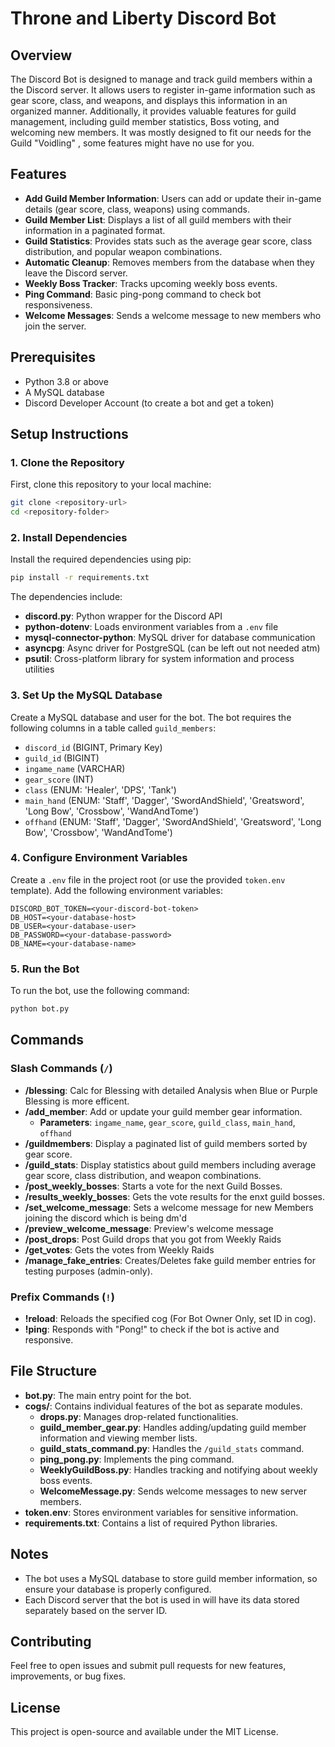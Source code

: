 # Throne and Liberty Discord Bot

## Overview

The Discord Bot is designed to manage and track guild members within a the Discord server. It allows users to register in-game information such as gear score, class, and weapons, and displays this information in an organized manner. Additionally, it provides valuable features for guild management, including guild member statistics, Boss voting, and welcoming new members.
It was mostly designed to fit our needs for the Guild "Voidling" , some features might have no use for you.

## Features

- **Add Guild Member Information**: Users can add or update their in-game details (gear score, class, weapons) using commands.
- **Guild Member List**: Displays a list of all guild members with their information in a paginated format.
- **Guild Statistics**: Provides stats such as the average gear score, class distribution, and popular weapon combinations.
- **Automatic Cleanup**: Removes members from the database when they leave the Discord server.
- **Weekly Boss Tracker**: Tracks upcoming weekly boss events.
- **Ping Command**: Basic ping-pong command to check bot responsiveness.
- **Welcome Messages**: Sends a welcome message to new members who join the server.

## Prerequisites

- Python 3.8 or above
- A MySQL database
- Discord Developer Account (to create a bot and get a token)

## Setup Instructions

### 1. Clone the Repository

First, clone this repository to your local machine:

```sh
git clone <repository-url>
cd <repository-folder>
```

### 2. Install Dependencies

Install the required dependencies using pip:

```sh
pip install -r requirements.txt
```

The dependencies include:

- **discord.py**: Python wrapper for the Discord API
- **python-dotenv**: Loads environment variables from a `.env` file
- **mysql-connector-python**: MySQL driver for database communication
- **asyncpg**: Async driver for PostgreSQL (can be left out not needed atm)
- **psutil**: Cross-platform library for system information and process utilities

### 3. Set Up the MySQL Database

Create a MySQL database and user for the bot. The bot requires the following columns in a table called `guild_members`:

- `discord_id` (BIGINT, Primary Key)
- `guild_id` (BIGINT)
- `ingame_name` (VARCHAR)
- `gear_score` (INT)
- `class` (ENUM: 'Healer', 'DPS', 'Tank')
- `main_hand` (ENUM: 'Staff', 'Dagger', 'SwordAndShield', 'Greatsword', 'Long Bow', 'Crossbow', 'WandAndTome')
- `offhand` (ENUM: 'Staff', 'Dagger', 'SwordAndShield', 'Greatsword', 'Long Bow', 'Crossbow', 'WandAndTome')

### 4. Configure Environment Variables

Create a `.env` file in the project root (or use the provided `token.env` template). Add the following environment variables:

```env
DISCORD_BOT_TOKEN=<your-discord-bot-token>
DB_HOST=<your-database-host>
DB_USER=<your-database-user>
DB_PASSWORD=<your-database-password>
DB_NAME=<your-database-name>
```

### 5. Run the Bot

To run the bot, use the following command:

```sh
python bot.py
```

## Commands

### Slash Commands (`/`)

- **/blessing**: Calc for Blessing with detailed Analysis when Blue or Purple Blessing is more efficent.
- **/add\_member**: Add or update your guild member gear information.
  - **Parameters**: `ingame_name`, `gear_score`, `guild_class`, `main_hand`, `offhand`
- **/guildmembers**: Display a paginated list of guild members sorted by gear score.
- **/guild\_stats**: Display statistics about guild members including average gear score, class distribution, and weapon combinations.
- **/post\_weekly\_bosses**: Starts a vote for the next Guild Bosses.
- **/results\_weekly\_bosses**: Gets the vote results for the enxt guild bosses.
- **/set\_welcome\_message**: Sets a welcome message for new Members joining the discord which is being dm'd
- **/preview\_welcome\_message**: Preview's welcome message
- **/post\_drops**: Post Guild drops that you got from Weekly Raids
- **/get\_votes**: Gets the votes from Weekly Raids
- **/manage\_fake\_entries**: Creates/Deletes fake guild member entries for testing purposes (admin-only).

### Prefix Commands (`!`)

- **!reload**: Reloads the specified cog (For Bot Owner Only, set ID in cog).
- **!ping**: Responds with "Pong!" to check if the bot is active and responsive.

## File Structure

- **bot.py**: The main entry point for the bot.
- **cogs/**: Contains individual features of the bot as separate modules.
  - **drops.py**: Manages drop-related functionalities.
  - **guild\_member\_gear.py**: Handles adding/updating guild member information and viewing member lists.
  - **guild\_stats\_command.py**: Handles the `/guild_stats` command.
  - **ping\_pong.py**: Implements the ping command.
  - **WeeklyGuildBoss.py**: Handles tracking and notifying about weekly boss events.
  - **WelcomeMessage.py**: Sends welcome messages to new server members.
- **token.env**: Stores environment variables for sensitive information.
- **requirements.txt**: Contains a list of required Python libraries.

## Notes

- The bot uses a MySQL database to store guild member information, so ensure your database is properly configured.
- Each Discord server that the bot is used in will have its data stored separately based on the server ID.

## Contributing

Feel free to open issues and submit pull requests for new features, improvements, or bug fixes.

## License

This project is open-source and available under the MIT License.
